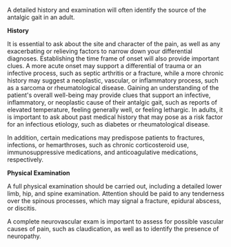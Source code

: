 A detailed history and examination will often identify the source of the antalgic gait in an adult.

**History**

It is essential to ask about the site and character of the pain, as well as any exacerbating or relieving factors to narrow down your differential diagnoses. Establishing the time frame of onset will also provide important clues. A more acute onset may support a differential of trauma or an infective process, such as septic arthritis or a fracture, while a more chronic history may suggest a neoplastic, vascular, or inflammatory process, such as a sarcoma or rheumatological disease. Gaining an understanding of the patient's overall well-being may provide clues that support an infective, inflammatory, or neoplastic cause of their antalgic gait, such as reports of elevated temperature, feeling generally well, or feeling lethargic. In adults, it is important to ask about past medical history that may pose as a risk factor for an infectious etiology, such as diabetes or rheumatological disease.

In addition, certain medications may predispose patients to fractures, infections, or hemarthroses, such as chronic corticosteroid use, immunosuppressive medications, and anticoagulative medications, respectively.

**Physical Examination**

A full physical examination should be carried out, including a detailed lower limb, hip, and spine examination. Attention should be paid to any tenderness over the spinous processes, which may signal a fracture, epidural abscess, or discitis.

A complete neurovascular exam is important to assess for possible vascular causes of pain, such as claudication, as well as to identify the presence of neuropathy.